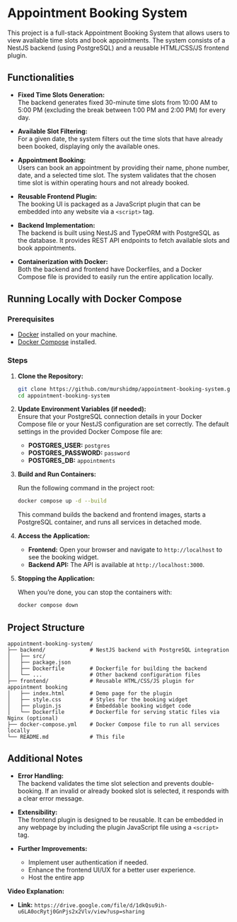 
# Appointment Booking System

This project is a full-stack Appointment Booking System that allows users to view available time slots and book appointments. The system consists of a NestJS backend (using PostgreSQL) and a reusable HTML/CSS/JS frontend plugin.

## Functionalities

- **Fixed Time Slots Generation:**  
  The backend generates fixed 30-minute time slots from 10:00 AM to 5:00 PM (excluding the break between 1:00 PM and 2:00 PM) for every day.

- **Available Slot Filtering:**  
  For a given date, the system filters out the time slots that have already been booked, displaying only the available ones.

- **Appointment Booking:**  
  Users can book an appointment by providing their name, phone number, date, and a selected time slot. The system validates that the chosen time slot is within operating hours and not already booked.

- **Reusable Frontend Plugin:**  
  The booking UI is packaged as a JavaScript plugin that can be embedded into any website via a `<script>` tag.

- **Backend Implementation:**  
  The backend is built using NestJS and TypeORM with PostgreSQL as the database. It provides REST API endpoints to fetch available slots and book appointments.

- **Containerization with Docker:**  
  Both the backend and frontend have Dockerfiles, and a Docker Compose file is provided to easily run the entire application locally.

## Running Locally with Docker Compose

### Prerequisites

- [Docker](https://www.docker.com/get-started) installed on your machine.
- [Docker Compose](https://docs.docker.com/compose/install/) installed.

### Steps

1. **Clone the Repository:**

   ```bash
   git clone https://github.com/murshidmp/appointment-booking-system.git
   cd appointment-booking-system
   ```

2. **Update Environment Variables (if needed):**  
   Ensure that your PostgreSQL connection details in your Docker Compose file or your NestJS configuration are set correctly. The default settings in the provided Docker Compose file are:

   - **POSTGRES_USER:** `postgres`
   - **POSTGRES_PASSWORD:** `password`
   - **POSTGRES_DB:** `appointments`

3. **Build and Run Containers:**

   Run the following command in the project root:

   ```bash
   docker compose up -d --build
   ```

   This command builds the backend and frontend images, starts a PostgreSQL container, and runs all services in detached mode.

4. **Access the Application:**

   - **Frontend:** Open your browser and navigate to `http://localhost` to see the booking widget.
   - **Backend API:** The API is available at `http://localhost:3000`.

5. **Stopping the Application:**

   When you’re done, you can stop the containers with:

   ```bash
   docker compose down
   ```

## Project Structure

```
appointment-booking-system/
├── backend/              # NestJS backend with PostgreSQL integration
│   ├── src/
│   ├── package.json
│   ├── Dockerfile        # Dockerfile for building the backend
│   └── ...               # Other backend configuration files
├── frontend/             # Reusable HTML/CSS/JS plugin for appointment booking
│   ├── index.html        # Demo page for the plugin
│   ├── style.css         # Styles for the booking widget
│   ├── plugin.js         # Embeddable booking widget code
│   └── Dockerfile        # Dockerfile for serving static files via Nginx (optional)
├── docker-compose.yml    # Docker Compose file to run all services locally
└── README.md             # This file
```

## Additional Notes

- **Error Handling:**  
  The backend validates the time slot selection and prevents double-booking. If an invalid or already booked slot is selected, it responds with a clear error message.

- **Extensibility:**  
  The frontend plugin is designed to be reusable. It can be embedded in any webpage by including the plugin JavaScript file using a `<script>` tag.

- **Further Improvements:**  
  - Implement user authentication if needed.
  - Enhance the frontend UI/UX for a better user experience.
  - Host the entire app
 
**Video Explanation:**

   - **Link:** `https://drive.google.com/file/d/1dkQsu9ih-u6LA0ocRytj0GnPjs2x2Vlv/view?usp=sharing`
